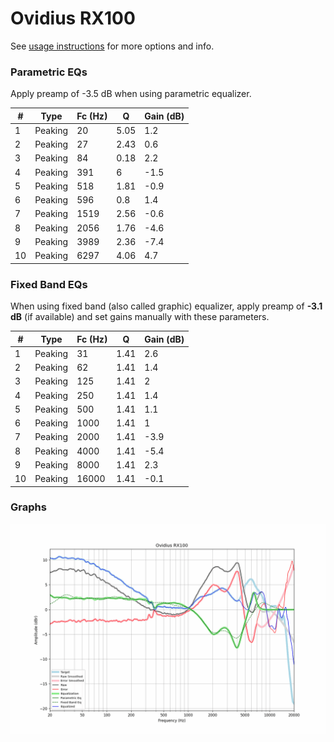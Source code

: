 # Ovidius RX100
See [usage instructions](https://github.com/jaakkopasanen/AutoEq#usage) for more options and info.

### Parametric EQs
Apply preamp of -3.5 dB when using parametric equalizer.

|   # | Type    |   Fc (Hz) |    Q |   Gain (dB) |
|-----|---------|-----------|------|-------------|
|   1 | Peaking |        20 | 5.05 |         1.2 |
|   2 | Peaking |        27 | 2.43 |         0.6 |
|   3 | Peaking |        84 | 0.18 |         2.2 |
|   4 | Peaking |       391 | 6    |        -1.5 |
|   5 | Peaking |       518 | 1.81 |        -0.9 |
|   6 | Peaking |       596 | 0.8  |         1.4 |
|   7 | Peaking |      1519 | 2.56 |        -0.6 |
|   8 | Peaking |      2056 | 1.76 |        -4.6 |
|   9 | Peaking |      3989 | 2.36 |        -7.4 |
|  10 | Peaking |      6297 | 4.06 |         4.7 |

### Fixed Band EQs
When using fixed band (also called graphic) equalizer, apply preamp of **-3.1 dB** (if available) and set gains manually with these parameters.

|   # | Type    |   Fc (Hz) |    Q |   Gain (dB) |
|-----|---------|-----------|------|-------------|
|   1 | Peaking |        31 | 1.41 |         2.6 |
|   2 | Peaking |        62 | 1.41 |         1.4 |
|   3 | Peaking |       125 | 1.41 |         2   |
|   4 | Peaking |       250 | 1.41 |         1.4 |
|   5 | Peaking |       500 | 1.41 |         1.1 |
|   6 | Peaking |      1000 | 1.41 |         1   |
|   7 | Peaking |      2000 | 1.41 |        -3.9 |
|   8 | Peaking |      4000 | 1.41 |        -5.4 |
|   9 | Peaking |      8000 | 1.41 |         2.3 |
|  10 | Peaking |     16000 | 1.41 |        -0.1 |

### Graphs
![](./Ovidius%20RX100.png)

